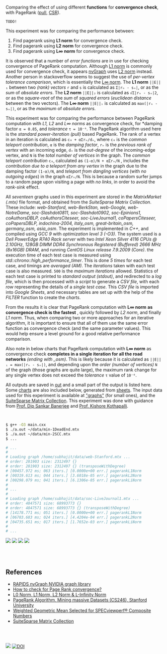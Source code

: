 Comparing the effect of using different **functions** for
**convergence check**, with PageRank ([pull], [CSR]).

`TODO!`

This experiment was for comparing the performance between:
1. Find pagerank using **L1 norm** for convergence check.
2. Find pagerank using **L2 norm** for convergence check.
3. Find pagerank using **L∞ norm** for convergence check.

It is observed that a number of *error functions* are in use for checking
convergence of PageRank computation. Although [L1 norm] is commonly used
for convergence check, it appears [nvGraph] uses [L2 norm] instead. Another
person in stackoverflow seems to suggest the use of *per-vertex tolerance*
*comparison*, which is essentially the [L∞ norm]. The **L1 norm** `||E||₁`
between two *(rank) vectors* `r` and `s` is calculated as `Σ|rₙ - sₙ|`, or
as the *sum* of *absolute errors*. The **L2 norm** `||E||₂` is calculated
as `√Σ|rₙ - sₙ|2`, or as the *square-root* of the *sum* of *squared errors*
(*euclidean distance* between the two vectors). The **L∞ norm** `||E||ᵢ`
is calculated as `max(|rₙ - sₙ|)`, or as the *maximum* of *absolute errors*.

This experiment was for comparing the performance between PageRank computation
with *L1, L2* and *L∞ norms* as convergence check, for *damping factor
`α = 0.85`, and *tolerance* `τ = 10⁻⁶`. The PageRank algorithm used here is
the *standard power-iteration (pull)* based PageRank. The rank of a vertex in
an iteration is calculated as `c₀ + αΣrₙ/dₙ`, where `c₀` is the *common*
*teleport contribution*, `α` is the *damping factor*, `rₙ` is the
*previous rank of vertex* with an incoming edge, `dₙ` is the *out-degree*
of the incoming-edge vertex, and `N` is the *total number of vertices*
in the graph. The *common teleport contribution* `c₀`, calculated as
`(1-α)/N + αΣrₙ/N` , includes the *contribution due to a teleport from*
*any vertex* in the graph due to the damping factor `(1-α)/N`, and
*teleport from dangling vertices* (with *no outgoing edges*) in the
graph `αΣrₙ/N`. This is because a random surfer jumps to a random page
upon visiting a page with *no links*, in order to avoid the *rank-sink*
effect.

All *seventeen* graphs used in this experiment are stored in the
*MatrixMarket (.mtx)* file format, and obtained from the *SuiteSparse*
*Matrix Collection*. These include: *web-Stanford, web-BerkStan,*
*web-Google, web-NotreDame, soc-Slashdot0811, soc-Slashdot0902,*
*soc-Epinions1, coAuthorsDBLP, coAuthorsCiteseer, soc-LiveJournal1,*
*coPapersCiteseer, coPapersDBLP, indochina-2004, italy_osm,*
*great-britain_osm, germany_osm, asia_osm*. The experiment is implemented
in *C++*, and compiled using *GCC 9* with *optimization level 3 (-O3)*.
The system used is a *Dell PowerEdge R740 Rack server* with two *Intel*
*Xeon Silver 4116 CPUs @ 2.10GHz*, *128GB DIMM DDR4 Synchronous Registered*
*(Buffered) 2666 MHz (8x16GB) DRAM*, and running *CentOS Linux release*
*7.9.2009 (Core)*. the execution time of each test case is measured using
*std::chrono::high_performance_timer*. This is done *5 times* for each
test case, and timings are *averaged (AM)*. The *iterations* taken with
each test case is also measured. `500` is the *maximum iterations* allowed.
Statistics of each test case is printed to *standard output (stdout)*, and
redirected to a *log file*, which is then processed with a *script* to
generate a *CSV file*, with each *row* representing the details of a
*single test case*. This *CSV file* is imported into *Google Sheets*,
and necessary tables are set up with the help of the *FILTER* function
to create the *charts*.

From the results it is clear that PageRank computation with **L∞ norm**
**as convergence check is the fastest** , quickly followed by *L2 norm*,
and finally *L1 norm*. Thus, when comparing two or more approaches for an
iterative algorithm, it is important to ensure that all of them use the same
error function as convergence check (and the same parameter values). This
would help ensure a level ground for a good relative performance comparison.

Also note in below charts that PageRank computation with **L∞ norm** as
convergence check **completes in a single iteration for all the road**
**networks** *(ending with _osm)*. This is likely because it is calculated
as `||E||ᵢ = max(|rₙ - sₙ|)`, and depending upon the *order (number of*
*vertices)* `N` of the graph (those graphs are quite large), the maximum
rank change for any single vertex does not exceed the *tolerance* `τ`
value of `10⁻⁶`.

All outputs are saved in [out](out/) and a small part of the output is listed
here. Some [charts] are also included below, generated from [sheets]. The input
data used for this experiment is available at ["graphs"] (for small ones), and
the [SuiteSparse Matrix Collection]. This experiment was done with guidance
from [Prof. Dip Sankar Banerjee] and [Prof. Kishore Kothapalli].

<br>

```bash
$ g++ -O3 main.cxx
$ ./a.out ~/data/min-1DeadEnd.mtx
$ ./a.out ~/data/min-2SCC.mtx
$ ...

# ...
#
# Loading graph /home/subhajit/data/web-Stanford.mtx ...
# order: 281903 size: 2312497 {}
# order: 281903 size: 2312497 {} (transposeWithDegree)
# [00457.972 ms; 063 iters.] [0.0000e+00 err.] pagerankL1Norm
# [00319.613 ms; 044 iters.] [3.6018e-05 err.] pagerankL2Norm
# [00298.079 ms; 041 iters.] [6.1306e-05 err.] pagerankLiNorm
#
# ...
#
# Loading graph /home/subhajit/data/soc-LiveJournal1.mtx ...
# order: 4847571 size: 68993773 {}
# order: 4847571 size: 68993773 {} (transposeWithDegree)
# [14178.771 ms; 051 iters.] [0.0000e+00 err.] pagerankL1Norm
# [06703.683 ms; 024 iters.] [4.4204e-04 err.] pagerankL2Norm
# [04735.651 ms; 017 iters.] [1.7652e-03 err.] pagerankLiNorm
#
# ...
```

[![](https://i.imgur.com/b8Ov3fB.png)][sheetp]
[![](https://i.imgur.com/7QWPhho.png)][sheetp]
[![](https://i.imgur.com/Gr5C43h.png)][sheetp]
[![](https://i.imgur.com/tEkTXCj.png)][sheetp]

<br>
<br>


## References

- [RAPIDS nvGraph NVIDIA graph library][nvGraph]
- [How to check for Page Rank convergence?][L∞ norm]
- [L0 Norm, L1 Norm, L2 Norm & L-Infinity Norm](https://montjoile.medium.com/l0-norm-l1-norm-l2-norm-l-infinity-norm-7a7d18a4f40c)
- [PageRank Algorithm, Mining massive Datasets (CS246), Stanford University](https://www.youtube.com/watch?v=ke9g8hB0MEo)
- [Weighted Geometric Mean Selected for SPECviewperf® Composite Numbers](https://www.spec.org/gwpg/gpc.static/geometric.html)
- [SuiteSparse Matrix Collection]

<br>
<br>

[![](https://i.imgur.com/BnCiig7.jpg)](https://www.youtube.com/watch?v=04Uv44DRJAU)
[![DOI](https://zenodo.org/badge/372463776.svg)](https://zenodo.org/badge/latestdoi/372463776)

[Prof. Dip Sankar Banerjee]: https://sites.google.com/site/dipsankarban/
[Prof. Kishore Kothapalli]: https://cstar.iiit.ac.in/~kkishore/
[SuiteSparse Matrix Collection]: https://suitesparse-collection-website.herokuapp.com
["graphs"]: https://github.com/puzzlef/graphs
[nvGraph]: https://github.com/rapidsai/nvgraph
[pull]: https://github.com/puzzlef/pagerank-push-vs-pull
[CSR]: https://github.com/puzzlef/pagerank-class-vs-csr
[L1 norm]: https://github.com/rapidsai/nvgraph/blob/main/cpp/src/pagerank.cu#L154
[L2 norm]: https://github.com/rapidsai/nvgraph/blob/main/cpp/src/pagerank.cu#L149
[L∞ norm]: https://stackoverflow.com/a/29321153/1413259
[charts]: https://photos.app.goo.gl/WpPKW5ZRj8qHJkPN8
[sheets]: https://docs.google.com/spreadsheets/d/1TpoKE-WkbKvnym5zvm4-0CL-n5nRkxQkSM7f9qFKeLo/edit?usp=sharing
[sheetp]: https://docs.google.com/spreadsheets/d/e/2PACX-1vSN6xnlxOz8u4PMYxUbxP01qFq8lrYa6IC8DH2pYFGkMmWD4-BB4jdk4e3Cp9Yh_GUG5SzF5OG7ZSex/pubhtml
